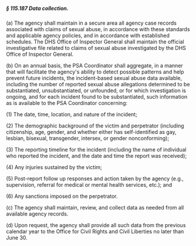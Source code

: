 ##### § 115.187 Data collection. #####

(a) The agency shall maintain in a secure area all agency case records associated with claims of sexual abuse, in accordance with these standards and applicable agency policies, and in accordance with established schedules. The DHS Office of Inspector General shall maintain the official investigative file related to claims of sexual abuse investigated by the DHS Office of Inspector General.

(b) On an annual basis, the PSA Coordinator shall aggregate, in a manner that will facilitate the agency's ability to detect possible patterns and help prevent future incidents, the incident-based sexual abuse data available, including the number of reported sexual abuse allegations determined to be substantiated, unsubstantiated, or unfounded, or for which investigation is ongoing, and for each incident found to be substantiated, such information as is available to the PSA Coordinator concerning:

(1) The date, time, location, and nature of the incident;

(2) The demographic background of the victim and perpetrator (including citizenship, age, gender, and whether either has self-identified as gay, lesbian, bisexual, transgender, intersex, or gender nonconforming);

(3) The reporting timeline for the incident (including the name of individual who reported the incident, and the date and time the report was received);

(4) Any injuries sustained by the victim;

(5) Post-report follow up responses and action taken by the agency (e.g., supervision, referral for medical or mental health services, etc.); and

(6) Any sanctions imposed on the perpetrator.

(c) The agency shall maintain, review, and collect data as needed from all available agency records.

(d) Upon request, the agency shall provide all such data from the previous calendar year to the Office for Civil Rights and Civil Liberties no later than June 30.